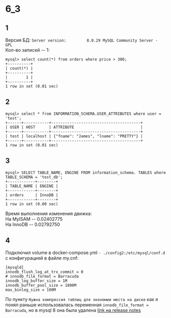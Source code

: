 # 6_3
## 1
Версия БД: `Server version:         8.0.29 MySQL Community Server - GPL`  
Кол-во записей -- 1: 
```
mysql> select count(*) from orders where price > 300;
+----------+
| count(*) |
+----------+
|        1 |
+----------+
1 row in set (0.01 sec)
```
## 2
```
mysql> select * from INFORMATION_SCHEMA.USER_ATTRIBUTES where user = 'test';
+------+-----------+---------------------------------------+
| USER | HOST      | ATTRIBUTE                             |
+------+-----------+---------------------------------------+
| test | localhost | {"fname": "James", "lname": "PRETTY"} |
+------+-----------+---------------------------------------+
1 row in set (0.01 sec)
```
## 3
```
mysql> SELECT TABLE_NAME, ENGINE FROM information_schema. TABLES where TABLE_SCHEMA = 'test_db';
+------------+--------+
| TABLE_NAME | ENGINE |
+------------+--------+
| orders     | InnoDB |
+------------+--------+
1 row in set (0.00 sec)
```
Время выполнения изменения движка:   
На MyISAM -- 0.02402775  
На InnoDB -- 0.02792750  
## 4
Подключил volume в docker-compose.yml `- ./config2:/etc/mysql/conf.d` с конфигурацией в файле my.cnf:
```
[mysqld]
innodb_flush_log_at_trx_commit = 0
# innodb_file_format = Barracuda
innodb_log_buffer_size = 1M
innodb_buffer_pool_size = 1800M
max_binlog_size = 100M
```
По пункту `Нужна компрессия таблиц для экономии места на диске` как я понял раньше использовалась переменная `innodb_file_format = Barracuda`, но в mysql 8 она была удалена [link на release notes](https://dev.mysql.com/doc/relnotes/mysql/8.0/en/news-8-0-0.html)
 
